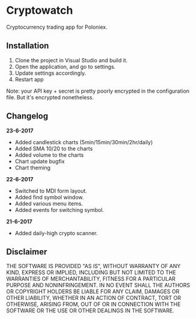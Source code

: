 # Cryptowatch

Cryptocurrency trading app for Poloniex.

## Installation

 1. Clone the project in Visual Studio and build it.
 2. Open the application, and go to settings.
 3. Update settings accordingly.
 4. Restart app
 
Note: your API key + secret is pretty poorly encrypted in the configuration file. But it's encrypted nonetheless.
 
## Changelog

**23-6-2017**
 - Added candlestick charts (5min/15min/30min/2hr/daily)
 - Added SMA 10/20 to the charts
 - Added volume to the charts
 - Chart update bugfix
 - Chart theming

**22-6-2017**
 - Switched to MDI form layout.
 - Added find symbol window.
 - Added various menu items.
 - Added events for switching symbol.

**21-6-2017**
 - Added daily-high crypto scanner.
  
## Disclaimer
  
THE SOFTWARE IS PROVIDED "AS IS", WITHOUT WARRANTY OF ANY KIND, EXPRESS OR IMPLIED, INCLUDING BUT NOT LIMITED TO THE WARRANTIES OF MERCHANTABILITY, FITNESS FOR A PARTICULAR PURPOSE AND NONINFRINGEMENT. IN NO EVENT SHALL THE AUTHORS OR COPYRIGHT HOLDERS BE LIABLE FOR ANY CLAIM, DAMAGES OR OTHER LIABILITY, WHETHER IN AN ACTION OF CONTRACT, TORT OR OTHERWISE, ARISING FROM, OUT OF OR IN CONNECTION WITH THE SOFTWARE OR THE USE OR OTHER DEALINGS IN THE SOFTWARE.
